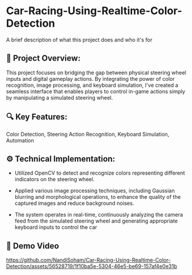 
# Car-Racing-Using-Realtime-Color-Detection

A brief description of what this project does and who it's for


## 🌟 Project Overview:
This project focuses on bridging the gap between physical steering wheel inputs and digital gameplay actions. By integrating the power of color recognition, image processing, and keyboard simulation, I've created a seamless interface that enables players to control in-game actions simply by manipulating a simulated steering wheel.
## 🔍 Key Features:
Color Detection, Steering Action Recognition, Keyboard Simulation, Automation
## ⚙️ Technical Implementation:
- Utilized OpenCV to detect and recognize colors representing different indicators on the steering wheel.

- Applied various image processing techniques, including Gaussian blurring and morphological operations, to enhance the quality of the captured images and reduce background noises.

- The system operates in real-time, continuously analyzing the camera feed from the simulated steering wheel and generating appropriate keyboard inputs to control the car 
## 🎥 Demo Video
https://github.com/NandiSoham/Car-Racing-Using-Realtime-Color-Detection/assets/56528719/1f10ba5e-5304-46e5-be69-157af4e0e31b

